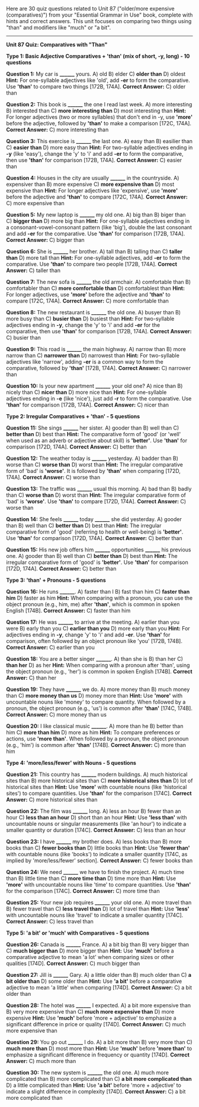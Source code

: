 Here are 30 quiz questions related to Unit 87 ("older/more expensive (comparatives)") from your "Essential Grammar in Use" book, complete with hints and correct answers. This unit focuses on comparing two things using "than" and modifiers like "much" or "a bit".

---

**Unit 87 Quiz: Comparatives with "Than"**

**Type 1: Basic Adjective Comparatives + 'than' (mix of short, -y, long) - 10 questions**

**Question 1:** My car is **______** yours.
A) old
B) elder
C) **older than**
D) oldest
**Hint:** For one-syllable adjectives like 'old', add **-er** to form the comparative. Use **'than'** to compare two things [172B, 174A].
****Correct Answer:**** C) older than

**Question 2:** This book is **______** the one I read last week.
A) more interesting
B) interested than
C) **more interesting than**
D) most interesting than
**Hint:** For longer adjectives (two or more syllables) that don't end in -y, use **'more'** before the adjective, followed by **'than'** to make a comparison [172C, 174A].
****Correct Answer:**** C) more interesting than

**Question 3:** This exercise is **______** the last one.
A) easy than
B) easilier than
C) **easier than**
D) more easy than
**Hint:** For two-syllable adjectives ending in **-y** (like 'easy'), change the 'y' to 'i' and add **-er** to form the comparative, then use **'than'** for comparison [172B, 174A].
****Correct Answer:**** C) easier than

**Question 4:** Houses in the city are usually **______** in the countryside.
A) expensiver than
B) more expensive
C) **more expensive than**
D) most expensive than
**Hint:** For longer adjectives like 'expensive', use **'more'** before the adjective and **'than'** to compare [172C, 174A].
****Correct Answer:**** C) more expensive than

**Question 5:** My new laptop is **______** my old one.
A) big than
B) biger than
C) **bigger than**
D) more big than
**Hint:** For one-syllable adjectives ending in a consonant-vowel-consonant pattern (like 'big'), double the last consonant and add **-er** for the comparative. Use **'than'** for comparison [172B, 174A].
****Correct Answer:**** C) bigger than

**Question 6:** She is **______** her brother.
A) tall than
B) talling than
C) **taller than**
D) more tall than
**Hint:** For one-syllable adjectives, add **-er** to form the comparative. Use **'than'** to compare two people [172B, 174A].
****Correct Answer:**** C) taller than

**Question 7:** The new sofa is **______** the old armchair.
A) comfortable than
B) comfortabler than
C) **more comfortable than**
D) comfortablest than
**Hint:** For longer adjectives, use **'more'** before the adjective and **'than'** to compare [172C, 174A].
****Correct Answer:**** C) more comfortable than

**Question 8:** The new restaurant is **______** the old one.
A) busyer than
B) more busy than
C) **busier than**
D) busiest than
**Hint:** For two-syllable adjectives ending in **-y**, change the 'y' to 'i' and add **-er** for the comparative, then use **'than'** for comparison [172B, 174A].
****Correct Answer:**** C) busier than

**Question 9:** This road is **______** the main highway.
A) narrow than
B) more narrow than
C) **narrower than**
D) narrowest than
**Hint:** For two-syllable adjectives like 'narrow', adding **-er** is a common way to form the comparative, followed by **'than'** [172B, 174A].
****Correct Answer:**** C) narrower than

**Question 10:** Is your new apartment **______** your old one?
A) nice than
B) nicely than
C) **nicer than**
D) more nice than
**Hint:** For one-syllable adjectives ending in **-e** (like 'nice'), just add **-r** to form the comparative. Use **'than'** for comparison [172B, 174A].
****Correct Answer:**** C) nicer than

**Type 2: Irregular Comparatives + 'than' - 5 questions**

**Question 11:** She sings **______** her sister.
A) gooder than
B) well than
C) **better than**
D) best than
**Hint:** The comparative form of 'good' (or 'well' when used as an adverb or adjective about skill) is **'better'**. Use **'than'** for comparison [172D, 174A].
****Correct Answer:**** C) better than

**Question 12:** The weather today is **______** yesterday.
A) badder than
B) worse than
C) **worse than**
D) worst than
**Hint:** The irregular comparative form of 'bad' is **'worse'**. It is followed by **'than'** when comparing [172D, 174A].
****Correct Answer:**** C) worse than

**Question 13:** The traffic was **______** usual this morning.
A) bad than
B) badly than
C) **worse than**
D) worst than
**Hint:** The irregular comparative form of 'bad' is **'worse'**. Use **'than'** to compare [172D, 174A].
****Correct Answer:**** C) worse than

**Question 14:** She feels **______** today **______** she did yesterday.
A) gooder than
B) well than
C) **better than**
D) best than
**Hint:** The irregular comparative form of 'good' (referring to health or well-being) is **'better'**. Use **'than'** for comparison [172D, 174A].
****Correct Answer:**** C) better than

**Question 15:** His new job offers him **______** opportunities **______** his previous one.
A) gooder than
B) well than
C) **better than**
D) best than
**Hint:** The irregular comparative form of 'good' is **'better'**. Use **'than'** for comparison [172D, 174A].
****Correct Answer:**** C) better than

**Type 3: 'than' + Pronouns - 5 questions**

**Question 16:** He runs **______**.
A) faster than I
B) fast than him
C) **faster than him**
D) faster as him
**Hint:** When comparing with a pronoun, you can use the object pronoun (e.g., him, me) after **'than'**, which is common in spoken English [174B].
****Correct Answer:**** C) faster than him

**Question 17:** He was **______** to arrive at the meeting.
A) earlier than you were
B) early than you
C) **earlier than you**
D) more early than you
**Hint:** For adjectives ending in **-y**, change 'y' to 'i' and add **-er**. Use **'than'** for comparison, often followed by an object pronoun like 'you' [172B, 174B].
****Correct Answer:**** C) earlier than you

**Question 18:** You are a better singer **______**.
A) than she is
B) than her
C) **than her**
D) as her
**Hint:** When comparing with a pronoun after 'than', using the object pronoun (e.g., 'her') is common in spoken English [174B].
****Correct Answer:**** C) than her

**Question 19:** They have **______** we do.
A) more money than
B) much money than
C) **more money than us**
D) money more than
**Hint:** Use **'more'** with uncountable nouns like 'money' to compare quantity. When followed by a pronoun, the object pronoun (e.g., 'us') is common after **'than'** [174C, 174B].
****Correct Answer:**** C) more money than us

**Question 20:** I like classical music **______**.
A) more than he
B) better than him
C) **more than him**
D) more as him
**Hint:** To compare preferences or actions, use **'more than'**. When followed by a pronoun, the object pronoun (e.g., 'him') is common after **'than'** [174B].
****Correct Answer:**** C) more than him

**Type 4: 'more/less/fewer' with Nouns - 5 questions**

**Question 21:** This country has **______** modern buildings.
A) much historical sites than
B) more historical sites than
C) **more historical sites than**
D) lot of historical sites than
**Hint:** Use **'more'** with countable nouns (like 'historical sites') to compare quantities. Use **'than'** for the comparison [174C].
****Correct Answer:**** C) more historical sites than

**Question 22:** The film was **______** long.
A) less an hour
B) fewer than an hour
C) **less than an hour**
D) short than an hour
**Hint:** Use **'less than'** with uncountable nouns or singular measurements (like 'an hour') to indicate a smaller quantity or duration [174C].
****Correct Answer:**** C) less than an hour

**Question 23:** I have **______** my brother does.
A) less books than
B) more books than
C) **fewer books than**
D) little books than
**Hint:** Use **'fewer than'** with countable nouns (like 'books') to indicate a smaller quantity [174C, as implied by 'more/less/fewer' section].
****Correct Answer:**** C) fewer books than

**Question 24:** We need **______** we have to finish the project.
A) much time than
B) little time than
C) **more time than**
D) time more than
**Hint:** Use **'more'** with uncountable nouns like 'time' to compare quantities. Use **'than'** for the comparison [174C].
****Correct Answer:**** C) more time than

**Question 25:** Your new job requires **______** your old one.
A) more travel than
B) fewer travel than
C) **less travel than**
D) lot of travel than
**Hint:** Use **'less'** with uncountable nouns like 'travel' to indicate a smaller quantity [174C].
****Correct Answer:**** C) less travel than

**Type 5: 'a bit' or 'much' with Comparatives - 5 questions**

**Question 26:** Canada is **______** France.
A) a bit big than
B) very bigger than
C) **much bigger than**
D) more bigger than
**Hint:** Use **'much'** before a comparative adjective to mean 'a lot' when comparing sizes or other qualities [174D].
****Correct Answer:**** C) much bigger than

**Question 27:** Jill is **______** Gary.
A) a little older than
B) much older than
C) **a bit older than**
D) some older than
**Hint:** Use **'a bit'** before a comparative adjective to mean 'a little' when comparing [174D].
****Correct Answer:**** C) a bit older than

**Question 28:** The hotel was **______** I expected.
A) a bit more expensive than
B) very more expensive than
C) **much more expensive than**
D) more expensive
**Hint:** Use **'much'** before 'more + adjective' to emphasize a significant difference in price or quality [174D].
****Correct Answer:**** C) much more expensive than

**Question 29:** You go out **______** I do.
A) a bit more than
B) very more than
C) **much more than**
D) most more than
**Hint:** Use **'much'** before **'more than'** to emphasize a significant difference in frequency or quantity [174D].
****Correct Answer:**** C) much more than

**Question 30:** The new system is **______** the old one.
A) much more complicated than
B) more complicated than
C) **a bit more complicated than**
D) a little complicated than
**Hint:** Use **'a bit'** before 'more + adjective' to indicate a slight difference in complexity [174D].
****Correct Answer:**** C) a bit more complicated than